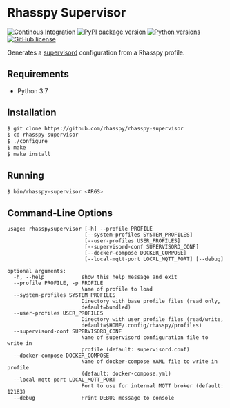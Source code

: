 # Rhasspy Supervisor

[![Continous Integration](https://github.com/rhasspy/rhasspy-supervisor/workflows/Tests/badge.svg)](https://github.com/rhasspy/rhasspy-supervisor/actions)
[![PyPI package version](https://img.shields.io/pypi/v/rhasspy-supervisor.svg)](https://pypi.org/project/rhasspy-supervisor)
[![Python versions](https://img.shields.io/pypi/pyversions/rhasspy-supervisor.svg)](https://www.python.org)
[![GitHub license](https://img.shields.io/github/license/rhasspy/rhasspy-supervisor.svg)](https://github.com/rhasspy/rhasspy-supervisor/blob/master/LICENSE)

Generates a [supervisord](http://supervisord.org/) configuration from a Rhasspy profile.

## Requirements

* Python 3.7

## Installation

```bash
$ git clone https://github.com/rhasspy/rhasspy-supervisor
$ cd rhasspy-supervisor
$ ./configure
$ make
$ make install
```

## Running

```bash
$ bin/rhasspy-supervisor <ARGS>
```

## Command-Line Options

```
usage: rhasspysupervisor [-h] --profile PROFILE
                         [--system-profiles SYSTEM_PROFILES]
                         [--user-profiles USER_PROFILES]
                         [--supervisord-conf SUPERVISORD_CONF]
                         [--docker-compose DOCKER_COMPOSE]
                         [--local-mqtt-port LOCAL_MQTT_PORT] [--debug]

optional arguments:
  -h, --help            show this help message and exit
  --profile PROFILE, -p PROFILE
                        Name of profile to load
  --system-profiles SYSTEM_PROFILES
                        Directory with base profile files (read only,
                        default=bundled)
  --user-profiles USER_PROFILES
                        Directory with user profile files (read/write,
                        default=$HOME/.config/rhasspy/profiles)
  --supervisord-conf SUPERVISORD_CONF
                        Name of supervisord configuration file to write in
                        profile (default: supervisord.conf)
  --docker-compose DOCKER_COMPOSE
                        Name of docker-compose YAML file to write in profile
                        (default: docker-compose.yml)
  --local-mqtt-port LOCAL_MQTT_PORT
                        Port to use for internal MQTT broker (default: 12183)
  --debug               Print DEBUG message to console
```
